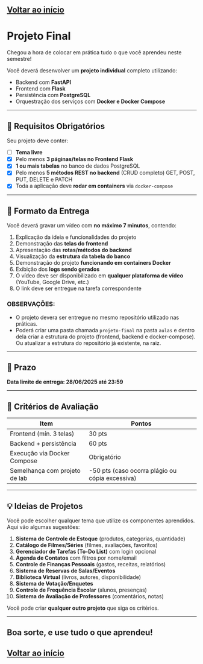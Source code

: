 [Voltar ao início](../../README.md)
---
# Projeto Final

Chegou a hora de colocar em prática tudo o que você aprendeu neste semestre!

Você deverá desenvolver um **projeto individual** completo utilizando:

- Backend com **FastAPI**
- Frontend com **Flask**
- Persistência com **PostgreSQL**
- Orquestração dos serviços com **Docker e Docker Compose**

---

## 🎯 Requisitos Obrigatórios

Seu projeto deve conter:

- [ ] **Tema livre**
- [x] Pelo menos **3 páginas/telas no Frontend Flask**
- [x] **1 ou mais tabelas** no banco de dados PostgreSQL
- [x] Pelo menos **5 métodos REST no backend** (CRUD completo) GET, POST, PUT, DELETE e PATCH
- [x] Toda a aplicação deve **rodar em containers** via `docker-compose`

---

## 🎥 Formato da Entrega

Você deverá gravar um vídeo com **no máximo 7 minutos**, contendo:

1. Explicação da ideia e funcionalidades do projeto
2. Demonstração das **telas do frontend**
3. Apresentação das **rotas/métodos do backend**
4. Visualização da **estrutura da tabela do banco**
5. Demonstração do projeto **funcionando em containers Docker**
6. Exibição dos **logs sendo gerados**
7. O vídeo deve ser disponibilizado em **qualquer plataforma de vídeo** (YouTube, Google Drive, etc.)
8. O link deve ser entregue na tarefa correspondente

### OBSERVAÇÕES:
- O projeto devera ser entregue no mesmo repositório utilizado nas práticas.
- Poderá criar uma pasta chamada `projeto-final` na pasta `aulas` e dentro dela criar a estrutura do projeto (frontend, backend e docker-compose). Ou atualizar a estrutura do repositório já existente, na raiz.

---

## 📅 Prazo

**Data limite de entrega: 28/06/2025 até 23:59**

---

## 🧾 Critérios de Avaliação

| Item                          | Pontos |
|-------------------------------|--------|
| Frontend (mín. 3 telas)       | 30 pts |
| Backend + persistência        | 60 pts |
| Execução via Docker Compose   | Obrigatório |
| Semelhança com projeto de lab | -50 pts (caso ocorra plágio ou cópia excessiva) |

---

## 💡 Ideias de Projetos

Você pode escolher qualquer tema que utilize os componentes aprendidos. Aqui vão algumas sugestões:

1. **Sistema de Controle de Estoque** (produtos, categorias, quantidade)
2. **Catálogo de Filmes/Séries** (filmes, avaliações, favoritos)
3. **Gerenciador de Tarefas (To-Do List)** com login opcional
4. **Agenda de Contatos** com filtros por nome/email
5. **Controle de Finanças Pessoais** (gastos, receitas, relatórios)
6. **Sistema de Reservas de Salas/Eventos**
7. **Biblioteca Virtual** (livros, autores, disponibilidade)
8. **Sistema de Votação/Enquetes**
9. **Controle de Frequência Escolar** (alunos, presenças)
10. **Sistema de Avaliação de Professores** (comentários, notas)

Você pode criar **qualquer outro projeto** que siga os critérios.

---

Boa sorte, e use tudo o que aprendeu!
---
[Voltar ao início](../../README.md)
---